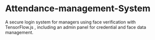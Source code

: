 # Attendance-management-System
A secure login system for managers using face verification with TensorFlow.js , including an admin panel for credential and face data management.
